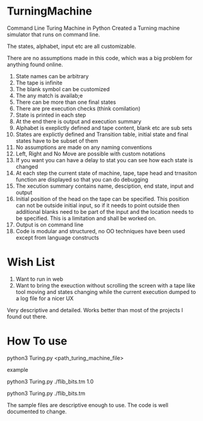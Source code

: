 # TurningMachine
Command Line Turing Machine in Python
Created a Turning machine simulator that runs on command line.

The states, alphabet, input etc are all customizable.

There are no assumptions made in this code, which was a big problem for anything found online.

1. State names can be arbitrary
2. The tape is infinite
3. The blank symbol can be customized
4. The any match is availab;e
5. There can be more than one final states
6. There are pre execution checks (think comilation)
7. State is printed in each step
8. At the end there is output and execution summary
9. Alphabet is exeplictly defined and tape content, blank etc are sub sets
10. States are explictly defined and Transition table, initial state and final states have to be subset of them
11. No assumptions are made on any naming conventions
12. Left, Right and No Move are possible with custom notations
13. If you want you can have a delay to stat you can see how each state is changed
14. At each step the current state of machine, tape, tape head and trnasiton function are displayed so that you can do debugging
15. The xecution summary contains name, desciption, end state, input and output
16. Initial position of the head on the tape can be specified. This position can not be outside initial input, so if it needs to point outside then additional blanks need to be part of the input and the location needs to be specified. This is a limitation and shall be worked on.
17. Output is on command line
18. Code is modular and structured, no OO techniques have been used except from language constructs


# Wish List
1. Want to run in web
2. Want to bring the exeuction without scrolling the screen with a tape like tool moving and states changing while the current execution dumped to a log file for a nicer UX

Very descriptive and detailed. Works better than most of the projects I found out there.

# How To use
python3 Turing.py <path_turing_machine_file> <optional delay in seconds>

example

python3 Turing.py ./flib_bits.tm 1.0


python3 Turing.py ./flib_bits.tm 

The sample files are descriptive enough to use. The code is well documented to change.
